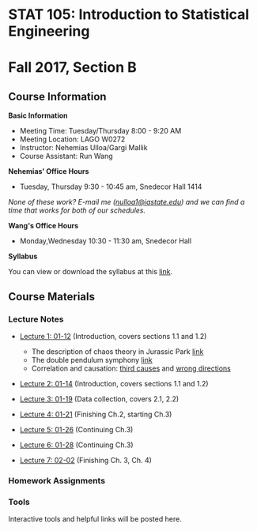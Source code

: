 # STAT 105: Introduction to Statistical Engineering 

# Fall 2017, Section B

## Course Information

**Basic Information**

-  Meeting Time: Tuesday/Thursday 8:00 - 9:20 AM
-  Meeting Location: LAGO W0272
-  Instructor: Nehemias Ulloa/Gargi Mallik
-  Course Assistant: Run Wang

**Nehemias' Office Hours**

-  Tuesday, Thursday 9:30 - 10:45 am, Snedecor Hall 1414


*None of these work? E-mail me (nulloa1@iastate.edu) and we can find a time that works for both of our schedules.*

**Wang's Office Hours**

-  Monday,Wednesday 10:30 - 11:30 am, Snedecor Hall

**Syllabus**

You can view or download the syllabus at this [link](stat105/Syllabus_105_F17.pdf).


## Course Materials



### Lecture Notes

-  [Lecture 1: 01-12](/stat105/lectures/lecture1/lecture1.html) (Introduction, covers sections 1.1 and 1.2)
   -  The description of chaos theory in Jurassic Park [link](https://www.youtube.com/watch?v=5cVLUPwrSmU)
   -  The double pendulum symphony [link](https://www.youtube.com/watch?v=MtJLhb9yaPc)
   -  Correlation and causation: [third causes](https://en.wikipedia.org/wiki/Third-cause_fallacy) and [wrong directions](https://en.wikipedia.org/wiki/Wrong_direction)

-  [Lecture 2: 01-14](stat105/lectures/lecture2/lecture2.html) (Introduction, covers sections 1.1 and 1.2)

-  [Lecture 3: 01-19](stat105/lectures/lecture3/lecture3.html) (Data collection, covers 2.1, 2.2)

-  [Lecture 4: 01-21](stat105/lectures/lecture4/lecture4.html) (Finishing Ch.2, starting Ch.3)

-  [Lecture 5: 01-26](stat105/lectures/lecture5/lecture5.html) (Continuing Ch.3)

-  [Lecture 6: 01-28](stat105/lectures/lecture6/lecture6.html) (Continuing Ch.3)

-  [Lecture 7: 02-02](stat105/lectures/lecture7/lecture7.html) (Finishing Ch. 3, Ch. 4)


### Homework Assignments


### Tools

   Interactive tools and helpful links will be posted here.
